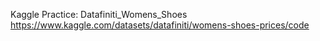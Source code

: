 Kaggle Practice: Datafiniti_Womens_Shoes
https://www.kaggle.com/datasets/datafiniti/womens-shoes-prices/code
